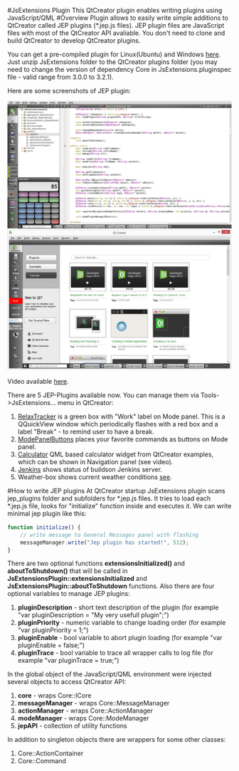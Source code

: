 #JsExtensions Plugin
This QtCreator plugin enables writing plugins using JavaScript/QML
#Overview
Plugin allows to easily write simple additions to QtCreator called JEP plugins (*.jep.js files).
JEP plugin files are JavaScript files with most of the QtCreator API avaliable.
You don't need to clone and build QtCreator to develop QtCreator plugins.

You can get a pre-compiled plugin for Linux(Ubuntu) and Windows [here](https://github.com/lexxmark/QtCreator-JsExtensions-Plugin/releases). Just unzip JsExtensions folder to the QtCreator plugins folder (you may need to change the version of dependency Core in JsExtensions.pluginspec file - valid range from 3.0.0 to 3.2.1).

Here are some screenshots of JEP plugin:

![Demo_screenshot_linux](img/DemoLinux.png)
![Demo_screenshot_windows](img/DemoWin.png)

Video available [here](http://youtu.be/SQAcvXjmXzA).

There are 5 JEP-Plugins available now. You can manage them via Tools->JsExtensions... menu in QtCreator:

1. [RelaxTracker](https://github.com/lexxmark/QtCreator-JsExtensions-Plugin/tree/master/jep_plugins/RelaxTracker) is a green box with "Work" label on Mode panel. This is a QQuickView window which periodically flashes with a red box and a label "Break"  - to remind user to have a break.
2. [ModePanelButtons](https://github.com/lexxmark/QtCreator-JsExtensions-Plugin/tree/master/jep_plugins/ModePanelButtons) places your favorite commands as buttons on Mode panel.
3. [Calculator](https://github.com/lexxmark/QtCreator-JsExtensions-Plugin/tree/master/jep_plugins/Calculator) QML based calculator widget from QtCreator examples, which can be shown in Navigation panel (see video).
4. [Jenkins](https://github.com/lexxmark/QtCreator-JsExtensions-Plugin/tree/master/jep_plugins/Jenkins) shows status of buildson Jenkins server.
5. Weather-box shows current weather conditions [see](https://github.com/lexxmark/QtCreator-JsExtensions-Plugin/tree/master/pluginshondin/Weather).

#How to write JEP plugins
At QtCreator startup JsExtensions plugin scans jep_plugins folder and subfolders for *.jep.js files. It tries to load each *.jep.js file, looks for "initialize" function inside and executes it. We can write minimal jep plugin like this:

```JavaScript
function initialize() {
    // write message to General Messages panel with flashing
    messageManager.write("Jep plugin has started!", 512);
}
```

There are two optional functions **extensionsInitialized()** and **aboutToShutdown()** that will be called in **JsExtensionsPlugin::extensionsInitialized** and **JsExtensionsPlugin::aboutToShutdown** functions. Also there are four optional variables to manage JEP plugins:

1. **pluginDescription** - short text description of the plugin (for example "var pluginDescription = "My very usefull plugin";")
1. **pluginPriority** - numeric variable to change loading order (for example "var pluginPriority = 1;")
2. **pluginEnable** - bool variable to abort plugin loading (for example "var pluginEnable = false;")
3. **pluginTrace** - bool variable to trace all wrapper calls to log file (for example "var pluginTrace = true;")

In the global object of the JavaScript/QML environment were injected several objects to access QtCreator API:

1. **core** - wraps Core::ICore
2. **messageManager** - wraps Core::MessageManager
3. **actionManager** - wraps Core::ActionManager
5. **modeManager** - wraps Core::ModeManager
6. **jepAPI** - collection of utility functions

In addition to singleton objects there are wrappers for some other classes:

1. Core::ActionContainer
2. Core::Command

